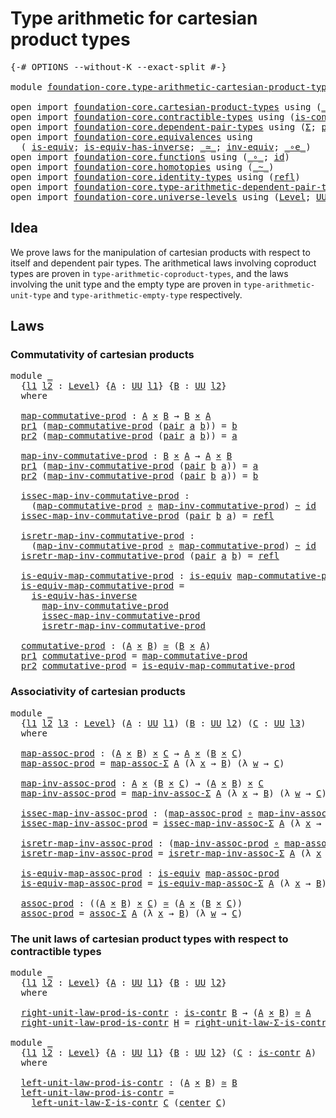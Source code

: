 # Type arithmetic for cartesian product types

<pre class="Agda"><a id="56" class="Symbol">{-#</a> <a id="60" class="Keyword">OPTIONS</a> <a id="68" class="Pragma">--without-K</a> <a id="80" class="Pragma">--exact-split</a> <a id="94" class="Symbol">#-}</a>

<a id="99" class="Keyword">module</a> <a id="106" href="foundation-core.type-arithmetic-cartesian-product-types.html" class="Module">foundation-core.type-arithmetic-cartesian-product-types</a> <a id="162" class="Keyword">where</a>

<a id="169" class="Keyword">open</a> <a id="174" class="Keyword">import</a> <a id="181" href="foundation-core.cartesian-product-types.html" class="Module">foundation-core.cartesian-product-types</a> <a id="221" class="Keyword">using</a> <a id="227" class="Symbol">(</a><a id="228" href="foundation-core.cartesian-product-types.html#577" class="Function Operator">_×_</a><a id="231" class="Symbol">)</a>
<a id="233" class="Keyword">open</a> <a id="238" class="Keyword">import</a> <a id="245" href="foundation-core.contractible-types.html" class="Module">foundation-core.contractible-types</a> <a id="280" class="Keyword">using</a> <a id="286" class="Symbol">(</a><a id="287" href="foundation-core.contractible-types.html#992" class="Function">is-contr</a><a id="295" class="Symbol">;</a> <a id="297" href="foundation-core.contractible-types.html#1085" class="Function">center</a><a id="303" class="Symbol">)</a>
<a id="305" class="Keyword">open</a> <a id="310" class="Keyword">import</a> <a id="317" href="foundation-core.dependent-pair-types.html" class="Module">foundation-core.dependent-pair-types</a> <a id="354" class="Keyword">using</a> <a id="360" class="Symbol">(</a><a id="361" href="foundation-core.dependent-pair-types.html#502" class="Record">Σ</a><a id="362" class="Symbol">;</a> <a id="364" href="foundation-core.dependent-pair-types.html#575" class="InductiveConstructor">pair</a><a id="368" class="Symbol">;</a> <a id="370" href="foundation-core.dependent-pair-types.html#592" class="Field">pr1</a><a id="373" class="Symbol">;</a> <a id="375" href="foundation-core.dependent-pair-types.html#604" class="Field">pr2</a><a id="378" class="Symbol">)</a>
<a id="380" class="Keyword">open</a> <a id="385" class="Keyword">import</a> <a id="392" href="foundation-core.equivalences.html" class="Module">foundation-core.equivalences</a> <a id="421" class="Keyword">using</a>
  <a id="429" class="Symbol">(</a> <a id="431" href="foundation-core.equivalences.html#1542" class="Function">is-equiv</a><a id="439" class="Symbol">;</a> <a id="441" href="foundation-core.equivalences.html#2999" class="Function">is-equiv-has-inverse</a><a id="461" class="Symbol">;</a> <a id="463" href="foundation-core.equivalences.html#1607" class="Function Operator">_≃_</a><a id="466" class="Symbol">;</a> <a id="468" href="foundation-core.equivalences.html#5707" class="Function">inv-equiv</a><a id="477" class="Symbol">;</a> <a id="479" href="foundation-core.equivalences.html#7855" class="Function Operator">_∘e_</a><a id="483" class="Symbol">)</a>
<a id="485" class="Keyword">open</a> <a id="490" class="Keyword">import</a> <a id="497" href="foundation-core.functions.html" class="Module">foundation-core.functions</a> <a id="523" class="Keyword">using</a> <a id="529" class="Symbol">(</a><a id="530" href="foundation-core.functions.html#407" class="Function Operator">_∘_</a><a id="533" class="Symbol">;</a> <a id="535" href="foundation-core.functions.html#309" class="Function">id</a><a id="537" class="Symbol">)</a>
<a id="539" class="Keyword">open</a> <a id="544" class="Keyword">import</a> <a id="551" href="foundation-core.homotopies.html" class="Module">foundation-core.homotopies</a> <a id="578" class="Keyword">using</a> <a id="584" class="Symbol">(</a><a id="585" href="foundation-core.homotopies.html#467" class="Function Operator">_~_</a><a id="588" class="Symbol">)</a>
<a id="590" class="Keyword">open</a> <a id="595" class="Keyword">import</a> <a id="602" href="foundation-core.identity-types.html" class="Module">foundation-core.identity-types</a> <a id="633" class="Keyword">using</a> <a id="639" class="Symbol">(</a><a id="640" href="foundation-core.identity-types.html#694" class="InductiveConstructor">refl</a><a id="644" class="Symbol">)</a>
<a id="646" class="Keyword">open</a> <a id="651" class="Keyword">import</a> <a id="658" href="foundation-core.type-arithmetic-dependent-pair-types.html" class="Module">foundation-core.type-arithmetic-dependent-pair-types</a>
<a id="711" class="Keyword">open</a> <a id="716" class="Keyword">import</a> <a id="723" href="foundation-core.universe-levels.html" class="Module">foundation-core.universe-levels</a> <a id="755" class="Keyword">using</a> <a id="761" class="Symbol">(</a><a id="762" href="Agda.Primitive.html#597" class="Postulate">Level</a><a id="767" class="Symbol">;</a> <a id="769" href="foundation-core.universe-levels.html#222" class="Primitive">UU</a><a id="771" class="Symbol">)</a>
</pre>
## Idea

We prove laws for the manipulation of cartesian products with respect to itself and dependent pair types. The arithmetical laws involving coproduct types are proven in `type-arithmetic-coproduct-types`, and the laws involving the unit type and the empty type are proven in `type-arithmetic-unit-type` and `type-arithmetic-empty-type` respectively.

## Laws

### Commutativity of cartesian products

<pre class="Agda"><a id="1194" class="Keyword">module</a> <a id="1201" href="foundation-core.type-arithmetic-cartesian-product-types.html#1201" class="Module">_</a>
  <a id="1205" class="Symbol">{</a><a id="1206" href="foundation-core.type-arithmetic-cartesian-product-types.html#1206" class="Bound">l1</a> <a id="1209" href="foundation-core.type-arithmetic-cartesian-product-types.html#1209" class="Bound">l2</a> <a id="1212" class="Symbol">:</a> <a id="1214" href="Agda.Primitive.html#597" class="Postulate">Level</a><a id="1219" class="Symbol">}</a> <a id="1221" class="Symbol">{</a><a id="1222" href="foundation-core.type-arithmetic-cartesian-product-types.html#1222" class="Bound">A</a> <a id="1224" class="Symbol">:</a> <a id="1226" href="foundation-core.universe-levels.html#222" class="Primitive">UU</a> <a id="1229" href="foundation-core.type-arithmetic-cartesian-product-types.html#1206" class="Bound">l1</a><a id="1231" class="Symbol">}</a> <a id="1233" class="Symbol">{</a><a id="1234" href="foundation-core.type-arithmetic-cartesian-product-types.html#1234" class="Bound">B</a> <a id="1236" class="Symbol">:</a> <a id="1238" href="foundation-core.universe-levels.html#222" class="Primitive">UU</a> <a id="1241" href="foundation-core.type-arithmetic-cartesian-product-types.html#1209" class="Bound">l2</a><a id="1243" class="Symbol">}</a>
  <a id="1247" class="Keyword">where</a>

  <a id="1256" href="foundation-core.type-arithmetic-cartesian-product-types.html#1256" class="Function">map-commutative-prod</a> <a id="1277" class="Symbol">:</a> <a id="1279" href="foundation-core.type-arithmetic-cartesian-product-types.html#1222" class="Bound">A</a> <a id="1281" href="foundation-core.cartesian-product-types.html#577" class="Function Operator">×</a> <a id="1283" href="foundation-core.type-arithmetic-cartesian-product-types.html#1234" class="Bound">B</a> <a id="1285" class="Symbol">→</a> <a id="1287" href="foundation-core.type-arithmetic-cartesian-product-types.html#1234" class="Bound">B</a> <a id="1289" href="foundation-core.cartesian-product-types.html#577" class="Function Operator">×</a> <a id="1291" href="foundation-core.type-arithmetic-cartesian-product-types.html#1222" class="Bound">A</a>
  <a id="1295" href="foundation-core.dependent-pair-types.html#592" class="Field">pr1</a> <a id="1299" class="Symbol">(</a><a id="1300" href="foundation-core.type-arithmetic-cartesian-product-types.html#1256" class="Function">map-commutative-prod</a> <a id="1321" class="Symbol">(</a><a id="1322" href="foundation-core.dependent-pair-types.html#575" class="InductiveConstructor">pair</a> <a id="1327" href="foundation-core.type-arithmetic-cartesian-product-types.html#1327" class="Bound">a</a> <a id="1329" href="foundation-core.type-arithmetic-cartesian-product-types.html#1329" class="Bound">b</a><a id="1330" class="Symbol">))</a> <a id="1333" class="Symbol">=</a> <a id="1335" href="foundation-core.type-arithmetic-cartesian-product-types.html#1329" class="Bound">b</a>
  <a id="1339" href="foundation-core.dependent-pair-types.html#604" class="Field">pr2</a> <a id="1343" class="Symbol">(</a><a id="1344" href="foundation-core.type-arithmetic-cartesian-product-types.html#1256" class="Function">map-commutative-prod</a> <a id="1365" class="Symbol">(</a><a id="1366" href="foundation-core.dependent-pair-types.html#575" class="InductiveConstructor">pair</a> <a id="1371" href="foundation-core.type-arithmetic-cartesian-product-types.html#1371" class="Bound">a</a> <a id="1373" href="foundation-core.type-arithmetic-cartesian-product-types.html#1373" class="Bound">b</a><a id="1374" class="Symbol">))</a> <a id="1377" class="Symbol">=</a> <a id="1379" href="foundation-core.type-arithmetic-cartesian-product-types.html#1371" class="Bound">a</a>
  
  <a id="1386" href="foundation-core.type-arithmetic-cartesian-product-types.html#1386" class="Function">map-inv-commutative-prod</a> <a id="1411" class="Symbol">:</a> <a id="1413" href="foundation-core.type-arithmetic-cartesian-product-types.html#1234" class="Bound">B</a> <a id="1415" href="foundation-core.cartesian-product-types.html#577" class="Function Operator">×</a> <a id="1417" href="foundation-core.type-arithmetic-cartesian-product-types.html#1222" class="Bound">A</a> <a id="1419" class="Symbol">→</a> <a id="1421" href="foundation-core.type-arithmetic-cartesian-product-types.html#1222" class="Bound">A</a> <a id="1423" href="foundation-core.cartesian-product-types.html#577" class="Function Operator">×</a> <a id="1425" href="foundation-core.type-arithmetic-cartesian-product-types.html#1234" class="Bound">B</a>
  <a id="1429" href="foundation-core.dependent-pair-types.html#592" class="Field">pr1</a> <a id="1433" class="Symbol">(</a><a id="1434" href="foundation-core.type-arithmetic-cartesian-product-types.html#1386" class="Function">map-inv-commutative-prod</a> <a id="1459" class="Symbol">(</a><a id="1460" href="foundation-core.dependent-pair-types.html#575" class="InductiveConstructor">pair</a> <a id="1465" href="foundation-core.type-arithmetic-cartesian-product-types.html#1465" class="Bound">b</a> <a id="1467" href="foundation-core.type-arithmetic-cartesian-product-types.html#1467" class="Bound">a</a><a id="1468" class="Symbol">))</a> <a id="1471" class="Symbol">=</a> <a id="1473" href="foundation-core.type-arithmetic-cartesian-product-types.html#1467" class="Bound">a</a>
  <a id="1477" href="foundation-core.dependent-pair-types.html#604" class="Field">pr2</a> <a id="1481" class="Symbol">(</a><a id="1482" href="foundation-core.type-arithmetic-cartesian-product-types.html#1386" class="Function">map-inv-commutative-prod</a> <a id="1507" class="Symbol">(</a><a id="1508" href="foundation-core.dependent-pair-types.html#575" class="InductiveConstructor">pair</a> <a id="1513" href="foundation-core.type-arithmetic-cartesian-product-types.html#1513" class="Bound">b</a> <a id="1515" href="foundation-core.type-arithmetic-cartesian-product-types.html#1515" class="Bound">a</a><a id="1516" class="Symbol">))</a> <a id="1519" class="Symbol">=</a> <a id="1521" href="foundation-core.type-arithmetic-cartesian-product-types.html#1513" class="Bound">b</a>

  <a id="1526" href="foundation-core.type-arithmetic-cartesian-product-types.html#1526" class="Function">issec-map-inv-commutative-prod</a> <a id="1557" class="Symbol">:</a>
    <a id="1563" class="Symbol">(</a><a id="1564" href="foundation-core.type-arithmetic-cartesian-product-types.html#1256" class="Function">map-commutative-prod</a> <a id="1585" href="foundation-core.functions.html#407" class="Function Operator">∘</a> <a id="1587" href="foundation-core.type-arithmetic-cartesian-product-types.html#1386" class="Function">map-inv-commutative-prod</a><a id="1611" class="Symbol">)</a> <a id="1613" href="foundation-core.homotopies.html#467" class="Function Operator">~</a> <a id="1615" href="foundation-core.functions.html#309" class="Function">id</a>
  <a id="1620" href="foundation-core.type-arithmetic-cartesian-product-types.html#1526" class="Function">issec-map-inv-commutative-prod</a> <a id="1651" class="Symbol">(</a><a id="1652" href="foundation-core.dependent-pair-types.html#575" class="InductiveConstructor">pair</a> <a id="1657" href="foundation-core.type-arithmetic-cartesian-product-types.html#1657" class="Bound">b</a> <a id="1659" href="foundation-core.type-arithmetic-cartesian-product-types.html#1659" class="Bound">a</a><a id="1660" class="Symbol">)</a> <a id="1662" class="Symbol">=</a> <a id="1664" href="foundation-core.identity-types.html#694" class="InductiveConstructor">refl</a>

  <a id="1672" href="foundation-core.type-arithmetic-cartesian-product-types.html#1672" class="Function">isretr-map-inv-commutative-prod</a> <a id="1704" class="Symbol">:</a>
    <a id="1710" class="Symbol">(</a><a id="1711" href="foundation-core.type-arithmetic-cartesian-product-types.html#1386" class="Function">map-inv-commutative-prod</a> <a id="1736" href="foundation-core.functions.html#407" class="Function Operator">∘</a> <a id="1738" href="foundation-core.type-arithmetic-cartesian-product-types.html#1256" class="Function">map-commutative-prod</a><a id="1758" class="Symbol">)</a> <a id="1760" href="foundation-core.homotopies.html#467" class="Function Operator">~</a> <a id="1762" href="foundation-core.functions.html#309" class="Function">id</a>
  <a id="1767" href="foundation-core.type-arithmetic-cartesian-product-types.html#1672" class="Function">isretr-map-inv-commutative-prod</a> <a id="1799" class="Symbol">(</a><a id="1800" href="foundation-core.dependent-pair-types.html#575" class="InductiveConstructor">pair</a> <a id="1805" href="foundation-core.type-arithmetic-cartesian-product-types.html#1805" class="Bound">a</a> <a id="1807" href="foundation-core.type-arithmetic-cartesian-product-types.html#1807" class="Bound">b</a><a id="1808" class="Symbol">)</a> <a id="1810" class="Symbol">=</a> <a id="1812" href="foundation-core.identity-types.html#694" class="InductiveConstructor">refl</a>

  <a id="1820" href="foundation-core.type-arithmetic-cartesian-product-types.html#1820" class="Function">is-equiv-map-commutative-prod</a> <a id="1850" class="Symbol">:</a> <a id="1852" href="foundation-core.equivalences.html#1542" class="Function">is-equiv</a> <a id="1861" href="foundation-core.type-arithmetic-cartesian-product-types.html#1256" class="Function">map-commutative-prod</a>
  <a id="1884" href="foundation-core.type-arithmetic-cartesian-product-types.html#1820" class="Function">is-equiv-map-commutative-prod</a> <a id="1914" class="Symbol">=</a>
    <a id="1920" href="foundation-core.equivalences.html#2999" class="Function">is-equiv-has-inverse</a>
      <a id="1947" href="foundation-core.type-arithmetic-cartesian-product-types.html#1386" class="Function">map-inv-commutative-prod</a>
      <a id="1978" href="foundation-core.type-arithmetic-cartesian-product-types.html#1526" class="Function">issec-map-inv-commutative-prod</a>
      <a id="2015" href="foundation-core.type-arithmetic-cartesian-product-types.html#1672" class="Function">isretr-map-inv-commutative-prod</a>

  <a id="2050" href="foundation-core.type-arithmetic-cartesian-product-types.html#2050" class="Function">commutative-prod</a> <a id="2067" class="Symbol">:</a> <a id="2069" class="Symbol">(</a><a id="2070" href="foundation-core.type-arithmetic-cartesian-product-types.html#1222" class="Bound">A</a> <a id="2072" href="foundation-core.cartesian-product-types.html#577" class="Function Operator">×</a> <a id="2074" href="foundation-core.type-arithmetic-cartesian-product-types.html#1234" class="Bound">B</a><a id="2075" class="Symbol">)</a> <a id="2077" href="foundation-core.equivalences.html#1607" class="Function Operator">≃</a> <a id="2079" class="Symbol">(</a><a id="2080" href="foundation-core.type-arithmetic-cartesian-product-types.html#1234" class="Bound">B</a> <a id="2082" href="foundation-core.cartesian-product-types.html#577" class="Function Operator">×</a> <a id="2084" href="foundation-core.type-arithmetic-cartesian-product-types.html#1222" class="Bound">A</a><a id="2085" class="Symbol">)</a>
  <a id="2089" href="foundation-core.dependent-pair-types.html#592" class="Field">pr1</a> <a id="2093" href="foundation-core.type-arithmetic-cartesian-product-types.html#2050" class="Function">commutative-prod</a> <a id="2110" class="Symbol">=</a> <a id="2112" href="foundation-core.type-arithmetic-cartesian-product-types.html#1256" class="Function">map-commutative-prod</a>
  <a id="2135" href="foundation-core.dependent-pair-types.html#604" class="Field">pr2</a> <a id="2139" href="foundation-core.type-arithmetic-cartesian-product-types.html#2050" class="Function">commutative-prod</a> <a id="2156" class="Symbol">=</a> <a id="2158" href="foundation-core.type-arithmetic-cartesian-product-types.html#1820" class="Function">is-equiv-map-commutative-prod</a>
</pre>
### Associativity of cartesian products

<pre class="Agda"><a id="2242" class="Keyword">module</a> <a id="2249" href="foundation-core.type-arithmetic-cartesian-product-types.html#2249" class="Module">_</a>
  <a id="2253" class="Symbol">{</a><a id="2254" href="foundation-core.type-arithmetic-cartesian-product-types.html#2254" class="Bound">l1</a> <a id="2257" href="foundation-core.type-arithmetic-cartesian-product-types.html#2257" class="Bound">l2</a> <a id="2260" href="foundation-core.type-arithmetic-cartesian-product-types.html#2260" class="Bound">l3</a> <a id="2263" class="Symbol">:</a> <a id="2265" href="Agda.Primitive.html#597" class="Postulate">Level</a><a id="2270" class="Symbol">}</a> <a id="2272" class="Symbol">(</a><a id="2273" href="foundation-core.type-arithmetic-cartesian-product-types.html#2273" class="Bound">A</a> <a id="2275" class="Symbol">:</a> <a id="2277" href="foundation-core.universe-levels.html#222" class="Primitive">UU</a> <a id="2280" href="foundation-core.type-arithmetic-cartesian-product-types.html#2254" class="Bound">l1</a><a id="2282" class="Symbol">)</a> <a id="2284" class="Symbol">(</a><a id="2285" href="foundation-core.type-arithmetic-cartesian-product-types.html#2285" class="Bound">B</a> <a id="2287" class="Symbol">:</a> <a id="2289" href="foundation-core.universe-levels.html#222" class="Primitive">UU</a> <a id="2292" href="foundation-core.type-arithmetic-cartesian-product-types.html#2257" class="Bound">l2</a><a id="2294" class="Symbol">)</a> <a id="2296" class="Symbol">(</a><a id="2297" href="foundation-core.type-arithmetic-cartesian-product-types.html#2297" class="Bound">C</a> <a id="2299" class="Symbol">:</a> <a id="2301" href="foundation-core.universe-levels.html#222" class="Primitive">UU</a> <a id="2304" href="foundation-core.type-arithmetic-cartesian-product-types.html#2260" class="Bound">l3</a><a id="2306" class="Symbol">)</a>
  <a id="2310" class="Keyword">where</a>
  
  <a id="2321" href="foundation-core.type-arithmetic-cartesian-product-types.html#2321" class="Function">map-assoc-prod</a> <a id="2336" class="Symbol">:</a> <a id="2338" class="Symbol">(</a><a id="2339" href="foundation-core.type-arithmetic-cartesian-product-types.html#2273" class="Bound">A</a> <a id="2341" href="foundation-core.cartesian-product-types.html#577" class="Function Operator">×</a> <a id="2343" href="foundation-core.type-arithmetic-cartesian-product-types.html#2285" class="Bound">B</a><a id="2344" class="Symbol">)</a> <a id="2346" href="foundation-core.cartesian-product-types.html#577" class="Function Operator">×</a> <a id="2348" href="foundation-core.type-arithmetic-cartesian-product-types.html#2297" class="Bound">C</a> <a id="2350" class="Symbol">→</a> <a id="2352" href="foundation-core.type-arithmetic-cartesian-product-types.html#2273" class="Bound">A</a> <a id="2354" href="foundation-core.cartesian-product-types.html#577" class="Function Operator">×</a> <a id="2356" class="Symbol">(</a><a id="2357" href="foundation-core.type-arithmetic-cartesian-product-types.html#2285" class="Bound">B</a> <a id="2359" href="foundation-core.cartesian-product-types.html#577" class="Function Operator">×</a> <a id="2361" href="foundation-core.type-arithmetic-cartesian-product-types.html#2297" class="Bound">C</a><a id="2362" class="Symbol">)</a>
  <a id="2366" href="foundation-core.type-arithmetic-cartesian-product-types.html#2321" class="Function">map-assoc-prod</a> <a id="2381" class="Symbol">=</a> <a id="2383" href="foundation-core.type-arithmetic-dependent-pair-types.html#4909" class="Function">map-assoc-Σ</a> <a id="2395" href="foundation-core.type-arithmetic-cartesian-product-types.html#2273" class="Bound">A</a> <a id="2397" class="Symbol">(λ</a> <a id="2400" href="foundation-core.type-arithmetic-cartesian-product-types.html#2400" class="Bound">x</a> <a id="2402" class="Symbol">→</a> <a id="2404" href="foundation-core.type-arithmetic-cartesian-product-types.html#2285" class="Bound">B</a><a id="2405" class="Symbol">)</a> <a id="2407" class="Symbol">(λ</a> <a id="2410" href="foundation-core.type-arithmetic-cartesian-product-types.html#2410" class="Bound">w</a> <a id="2412" class="Symbol">→</a> <a id="2414" href="foundation-core.type-arithmetic-cartesian-product-types.html#2297" class="Bound">C</a><a id="2415" class="Symbol">)</a>

  <a id="2420" href="foundation-core.type-arithmetic-cartesian-product-types.html#2420" class="Function">map-inv-assoc-prod</a> <a id="2439" class="Symbol">:</a> <a id="2441" href="foundation-core.type-arithmetic-cartesian-product-types.html#2273" class="Bound">A</a> <a id="2443" href="foundation-core.cartesian-product-types.html#577" class="Function Operator">×</a> <a id="2445" class="Symbol">(</a><a id="2446" href="foundation-core.type-arithmetic-cartesian-product-types.html#2285" class="Bound">B</a> <a id="2448" href="foundation-core.cartesian-product-types.html#577" class="Function Operator">×</a> <a id="2450" href="foundation-core.type-arithmetic-cartesian-product-types.html#2297" class="Bound">C</a><a id="2451" class="Symbol">)</a> <a id="2453" class="Symbol">→</a> <a id="2455" class="Symbol">(</a><a id="2456" href="foundation-core.type-arithmetic-cartesian-product-types.html#2273" class="Bound">A</a> <a id="2458" href="foundation-core.cartesian-product-types.html#577" class="Function Operator">×</a> <a id="2460" href="foundation-core.type-arithmetic-cartesian-product-types.html#2285" class="Bound">B</a><a id="2461" class="Symbol">)</a> <a id="2463" href="foundation-core.cartesian-product-types.html#577" class="Function Operator">×</a> <a id="2465" href="foundation-core.type-arithmetic-cartesian-product-types.html#2297" class="Bound">C</a>
  <a id="2469" href="foundation-core.type-arithmetic-cartesian-product-types.html#2420" class="Function">map-inv-assoc-prod</a> <a id="2488" class="Symbol">=</a> <a id="2490" href="foundation-core.type-arithmetic-dependent-pair-types.html#5030" class="Function">map-inv-assoc-Σ</a> <a id="2506" href="foundation-core.type-arithmetic-cartesian-product-types.html#2273" class="Bound">A</a> <a id="2508" class="Symbol">(λ</a> <a id="2511" href="foundation-core.type-arithmetic-cartesian-product-types.html#2511" class="Bound">x</a> <a id="2513" class="Symbol">→</a> <a id="2515" href="foundation-core.type-arithmetic-cartesian-product-types.html#2285" class="Bound">B</a><a id="2516" class="Symbol">)</a> <a id="2518" class="Symbol">(λ</a> <a id="2521" href="foundation-core.type-arithmetic-cartesian-product-types.html#2521" class="Bound">w</a> <a id="2523" class="Symbol">→</a> <a id="2525" href="foundation-core.type-arithmetic-cartesian-product-types.html#2297" class="Bound">C</a><a id="2526" class="Symbol">)</a>

  <a id="2531" href="foundation-core.type-arithmetic-cartesian-product-types.html#2531" class="Function">issec-map-inv-assoc-prod</a> <a id="2556" class="Symbol">:</a> <a id="2558" class="Symbol">(</a><a id="2559" href="foundation-core.type-arithmetic-cartesian-product-types.html#2321" class="Function">map-assoc-prod</a> <a id="2574" href="foundation-core.functions.html#407" class="Function Operator">∘</a> <a id="2576" href="foundation-core.type-arithmetic-cartesian-product-types.html#2420" class="Function">map-inv-assoc-prod</a><a id="2594" class="Symbol">)</a> <a id="2596" href="foundation-core.homotopies.html#467" class="Function Operator">~</a> <a id="2598" href="foundation-core.functions.html#309" class="Function">id</a>
  <a id="2603" href="foundation-core.type-arithmetic-cartesian-product-types.html#2531" class="Function">issec-map-inv-assoc-prod</a> <a id="2628" class="Symbol">=</a> <a id="2630" href="foundation-core.type-arithmetic-dependent-pair-types.html#5348" class="Function">issec-map-inv-assoc-Σ</a> <a id="2652" href="foundation-core.type-arithmetic-cartesian-product-types.html#2273" class="Bound">A</a> <a id="2654" class="Symbol">(λ</a> <a id="2657" href="foundation-core.type-arithmetic-cartesian-product-types.html#2657" class="Bound">x</a> <a id="2659" class="Symbol">→</a> <a id="2661" href="foundation-core.type-arithmetic-cartesian-product-types.html#2285" class="Bound">B</a><a id="2662" class="Symbol">)</a> <a id="2664" class="Symbol">(λ</a> <a id="2667" href="foundation-core.type-arithmetic-cartesian-product-types.html#2667" class="Bound">w</a> <a id="2669" class="Symbol">→</a> <a id="2671" href="foundation-core.type-arithmetic-cartesian-product-types.html#2297" class="Bound">C</a><a id="2672" class="Symbol">)</a>

  <a id="2677" href="foundation-core.type-arithmetic-cartesian-product-types.html#2677" class="Function">isretr-map-inv-assoc-prod</a> <a id="2703" class="Symbol">:</a> <a id="2705" class="Symbol">(</a><a id="2706" href="foundation-core.type-arithmetic-cartesian-product-types.html#2420" class="Function">map-inv-assoc-prod</a> <a id="2725" href="foundation-core.functions.html#407" class="Function Operator">∘</a> <a id="2727" href="foundation-core.type-arithmetic-cartesian-product-types.html#2321" class="Function">map-assoc-prod</a><a id="2741" class="Symbol">)</a> <a id="2743" href="foundation-core.homotopies.html#467" class="Function Operator">~</a> <a id="2745" href="foundation-core.functions.html#309" class="Function">id</a>
  <a id="2750" href="foundation-core.type-arithmetic-cartesian-product-types.html#2677" class="Function">isretr-map-inv-assoc-prod</a> <a id="2776" class="Symbol">=</a> <a id="2778" href="foundation-core.type-arithmetic-dependent-pair-types.html#5229" class="Function">isretr-map-inv-assoc-Σ</a> <a id="2801" href="foundation-core.type-arithmetic-cartesian-product-types.html#2273" class="Bound">A</a> <a id="2803" class="Symbol">(λ</a> <a id="2806" href="foundation-core.type-arithmetic-cartesian-product-types.html#2806" class="Bound">x</a> <a id="2808" class="Symbol">→</a> <a id="2810" href="foundation-core.type-arithmetic-cartesian-product-types.html#2285" class="Bound">B</a><a id="2811" class="Symbol">)</a> <a id="2813" class="Symbol">(λ</a> <a id="2816" href="foundation-core.type-arithmetic-cartesian-product-types.html#2816" class="Bound">w</a> <a id="2818" class="Symbol">→</a> <a id="2820" href="foundation-core.type-arithmetic-cartesian-product-types.html#2297" class="Bound">C</a><a id="2821" class="Symbol">)</a>

  <a id="2826" href="foundation-core.type-arithmetic-cartesian-product-types.html#2826" class="Function">is-equiv-map-assoc-prod</a> <a id="2850" class="Symbol">:</a> <a id="2852" href="foundation-core.equivalences.html#1542" class="Function">is-equiv</a> <a id="2861" href="foundation-core.type-arithmetic-cartesian-product-types.html#2321" class="Function">map-assoc-prod</a>
  <a id="2878" href="foundation-core.type-arithmetic-cartesian-product-types.html#2826" class="Function">is-equiv-map-assoc-prod</a> <a id="2902" class="Symbol">=</a> <a id="2904" href="foundation-core.type-arithmetic-dependent-pair-types.html#5476" class="Function">is-equiv-map-assoc-Σ</a> <a id="2925" href="foundation-core.type-arithmetic-cartesian-product-types.html#2273" class="Bound">A</a> <a id="2927" class="Symbol">(λ</a> <a id="2930" href="foundation-core.type-arithmetic-cartesian-product-types.html#2930" class="Bound">x</a> <a id="2932" class="Symbol">→</a> <a id="2934" href="foundation-core.type-arithmetic-cartesian-product-types.html#2285" class="Bound">B</a><a id="2935" class="Symbol">)</a> <a id="2937" class="Symbol">(λ</a> <a id="2940" href="foundation-core.type-arithmetic-cartesian-product-types.html#2940" class="Bound">w</a> <a id="2942" class="Symbol">→</a> <a id="2944" href="foundation-core.type-arithmetic-cartesian-product-types.html#2297" class="Bound">C</a><a id="2945" class="Symbol">)</a>

  <a id="2950" href="foundation-core.type-arithmetic-cartesian-product-types.html#2950" class="Function">assoc-prod</a> <a id="2961" class="Symbol">:</a> <a id="2963" class="Symbol">((</a><a id="2965" href="foundation-core.type-arithmetic-cartesian-product-types.html#2273" class="Bound">A</a> <a id="2967" href="foundation-core.cartesian-product-types.html#577" class="Function Operator">×</a> <a id="2969" href="foundation-core.type-arithmetic-cartesian-product-types.html#2285" class="Bound">B</a><a id="2970" class="Symbol">)</a> <a id="2972" href="foundation-core.cartesian-product-types.html#577" class="Function Operator">×</a> <a id="2974" href="foundation-core.type-arithmetic-cartesian-product-types.html#2297" class="Bound">C</a><a id="2975" class="Symbol">)</a> <a id="2977" href="foundation-core.equivalences.html#1607" class="Function Operator">≃</a> <a id="2979" class="Symbol">(</a><a id="2980" href="foundation-core.type-arithmetic-cartesian-product-types.html#2273" class="Bound">A</a> <a id="2982" href="foundation-core.cartesian-product-types.html#577" class="Function Operator">×</a> <a id="2984" class="Symbol">(</a><a id="2985" href="foundation-core.type-arithmetic-cartesian-product-types.html#2285" class="Bound">B</a> <a id="2987" href="foundation-core.cartesian-product-types.html#577" class="Function Operator">×</a> <a id="2989" href="foundation-core.type-arithmetic-cartesian-product-types.html#2297" class="Bound">C</a><a id="2990" class="Symbol">))</a>
  <a id="2995" href="foundation-core.type-arithmetic-cartesian-product-types.html#2950" class="Function">assoc-prod</a> <a id="3006" class="Symbol">=</a> <a id="3008" href="foundation-core.type-arithmetic-dependent-pair-types.html#5662" class="Function">assoc-Σ</a> <a id="3016" href="foundation-core.type-arithmetic-cartesian-product-types.html#2273" class="Bound">A</a> <a id="3018" class="Symbol">(λ</a> <a id="3021" href="foundation-core.type-arithmetic-cartesian-product-types.html#3021" class="Bound">x</a> <a id="3023" class="Symbol">→</a> <a id="3025" href="foundation-core.type-arithmetic-cartesian-product-types.html#2285" class="Bound">B</a><a id="3026" class="Symbol">)</a> <a id="3028" class="Symbol">(λ</a> <a id="3031" href="foundation-core.type-arithmetic-cartesian-product-types.html#3031" class="Bound">w</a> <a id="3033" class="Symbol">→</a> <a id="3035" href="foundation-core.type-arithmetic-cartesian-product-types.html#2297" class="Bound">C</a><a id="3036" class="Symbol">)</a>
</pre>
### The unit laws of cartesian product types with respect to contractible types

<pre class="Agda"><a id="3132" class="Keyword">module</a> <a id="3139" href="foundation-core.type-arithmetic-cartesian-product-types.html#3139" class="Module">_</a>
  <a id="3143" class="Symbol">{</a><a id="3144" href="foundation-core.type-arithmetic-cartesian-product-types.html#3144" class="Bound">l1</a> <a id="3147" href="foundation-core.type-arithmetic-cartesian-product-types.html#3147" class="Bound">l2</a> <a id="3150" class="Symbol">:</a> <a id="3152" href="Agda.Primitive.html#597" class="Postulate">Level</a><a id="3157" class="Symbol">}</a> <a id="3159" class="Symbol">{</a><a id="3160" href="foundation-core.type-arithmetic-cartesian-product-types.html#3160" class="Bound">A</a> <a id="3162" class="Symbol">:</a> <a id="3164" href="foundation-core.universe-levels.html#222" class="Primitive">UU</a> <a id="3167" href="foundation-core.type-arithmetic-cartesian-product-types.html#3144" class="Bound">l1</a><a id="3169" class="Symbol">}</a> <a id="3171" class="Symbol">{</a><a id="3172" href="foundation-core.type-arithmetic-cartesian-product-types.html#3172" class="Bound">B</a> <a id="3174" class="Symbol">:</a> <a id="3176" href="foundation-core.universe-levels.html#222" class="Primitive">UU</a> <a id="3179" href="foundation-core.type-arithmetic-cartesian-product-types.html#3147" class="Bound">l2</a><a id="3181" class="Symbol">}</a>
  <a id="3185" class="Keyword">where</a>

  <a id="3194" href="foundation-core.type-arithmetic-cartesian-product-types.html#3194" class="Function">right-unit-law-prod-is-contr</a> <a id="3223" class="Symbol">:</a> <a id="3225" href="foundation-core.contractible-types.html#992" class="Function">is-contr</a> <a id="3234" href="foundation-core.type-arithmetic-cartesian-product-types.html#3172" class="Bound">B</a> <a id="3236" class="Symbol">→</a> <a id="3238" class="Symbol">(</a><a id="3239" href="foundation-core.type-arithmetic-cartesian-product-types.html#3160" class="Bound">A</a> <a id="3241" href="foundation-core.cartesian-product-types.html#577" class="Function Operator">×</a> <a id="3243" href="foundation-core.type-arithmetic-cartesian-product-types.html#3172" class="Bound">B</a><a id="3244" class="Symbol">)</a> <a id="3246" href="foundation-core.equivalences.html#1607" class="Function Operator">≃</a> <a id="3248" href="foundation-core.type-arithmetic-cartesian-product-types.html#3160" class="Bound">A</a>
  <a id="3252" href="foundation-core.type-arithmetic-cartesian-product-types.html#3194" class="Function">right-unit-law-prod-is-contr</a> <a id="3281" href="foundation-core.type-arithmetic-cartesian-product-types.html#3281" class="Bound">H</a> <a id="3283" class="Symbol">=</a> <a id="3285" href="foundation-core.type-arithmetic-dependent-pair-types.html#4301" class="Function">right-unit-law-Σ-is-contr</a> <a id="3311" class="Symbol">(λ</a> <a id="3314" href="foundation-core.type-arithmetic-cartesian-product-types.html#3314" class="Bound">a</a> <a id="3316" class="Symbol">→</a> <a id="3318" href="foundation-core.type-arithmetic-cartesian-product-types.html#3281" class="Bound">H</a><a id="3319" class="Symbol">)</a>

<a id="3322" class="Keyword">module</a> <a id="3329" href="foundation-core.type-arithmetic-cartesian-product-types.html#3329" class="Module">_</a>
  <a id="3333" class="Symbol">{</a><a id="3334" href="foundation-core.type-arithmetic-cartesian-product-types.html#3334" class="Bound">l1</a> <a id="3337" href="foundation-core.type-arithmetic-cartesian-product-types.html#3337" class="Bound">l2</a> <a id="3340" class="Symbol">:</a> <a id="3342" href="Agda.Primitive.html#597" class="Postulate">Level</a><a id="3347" class="Symbol">}</a> <a id="3349" class="Symbol">{</a><a id="3350" href="foundation-core.type-arithmetic-cartesian-product-types.html#3350" class="Bound">A</a> <a id="3352" class="Symbol">:</a> <a id="3354" href="foundation-core.universe-levels.html#222" class="Primitive">UU</a> <a id="3357" href="foundation-core.type-arithmetic-cartesian-product-types.html#3334" class="Bound">l1</a><a id="3359" class="Symbol">}</a> <a id="3361" class="Symbol">{</a><a id="3362" href="foundation-core.type-arithmetic-cartesian-product-types.html#3362" class="Bound">B</a> <a id="3364" class="Symbol">:</a> <a id="3366" href="foundation-core.universe-levels.html#222" class="Primitive">UU</a> <a id="3369" href="foundation-core.type-arithmetic-cartesian-product-types.html#3337" class="Bound">l2</a><a id="3371" class="Symbol">}</a> <a id="3373" class="Symbol">(</a><a id="3374" href="foundation-core.type-arithmetic-cartesian-product-types.html#3374" class="Bound">C</a> <a id="3376" class="Symbol">:</a> <a id="3378" href="foundation-core.contractible-types.html#992" class="Function">is-contr</a> <a id="3387" href="foundation-core.type-arithmetic-cartesian-product-types.html#3350" class="Bound">A</a><a id="3388" class="Symbol">)</a>
  <a id="3392" class="Keyword">where</a>
  
  <a id="3403" href="foundation-core.type-arithmetic-cartesian-product-types.html#3403" class="Function">left-unit-law-prod-is-contr</a> <a id="3431" class="Symbol">:</a> <a id="3433" class="Symbol">(</a><a id="3434" href="foundation-core.type-arithmetic-cartesian-product-types.html#3350" class="Bound">A</a> <a id="3436" href="foundation-core.cartesian-product-types.html#577" class="Function Operator">×</a> <a id="3438" href="foundation-core.type-arithmetic-cartesian-product-types.html#3362" class="Bound">B</a><a id="3439" class="Symbol">)</a> <a id="3441" href="foundation-core.equivalences.html#1607" class="Function Operator">≃</a> <a id="3443" href="foundation-core.type-arithmetic-cartesian-product-types.html#3362" class="Bound">B</a>
  <a id="3447" href="foundation-core.type-arithmetic-cartesian-product-types.html#3403" class="Function">left-unit-law-prod-is-contr</a> <a id="3475" class="Symbol">=</a>
    <a id="3481" href="foundation-core.type-arithmetic-dependent-pair-types.html#3077" class="Function">left-unit-law-Σ-is-contr</a> <a id="3506" href="foundation-core.type-arithmetic-cartesian-product-types.html#3374" class="Bound">C</a> <a id="3508" class="Symbol">(</a><a id="3509" href="foundation-core.contractible-types.html#1085" class="Function">center</a> <a id="3516" href="foundation-core.type-arithmetic-cartesian-product-types.html#3374" class="Bound">C</a><a id="3517" class="Symbol">)</a>
</pre>